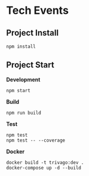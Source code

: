 # Tech Events

## Project Install

    npm install

## Project Start

**Development**

    npm start

**Build**

    npm run build

**Test**

    npm test
    npm test -- --coverage

**Docker**

    docker build -t trivago:dev .
    docker-compose up -d --build
